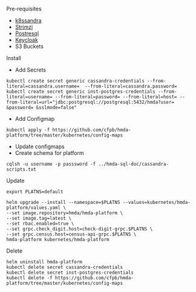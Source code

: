 Pre-requisites
- [k8ssandra](https://k8ssandra.io/)
- [Strimzi](https://strimzi.io/)
- [Postresql](https://github.com/bitnami/charts/tree/main/bitnami/postgresql)
- [Keycloak](https://github.com/bitnami/charts/tree/main/bitnami/keycloak)   
- S3 Buckets

Install
- Add Secrets
```
kubectl create secret generic cassandra-credentials --from-literal=cassandra.username=  --from-literal=cassandra.password=
kubectl create secret generic inst-postgres-credentials --from-literal=username= --from-literal=password= --from-literal=host= --from-literal=url="jdbc:postgresql://postgresql:5432/hmda?user= &password= &sslmode=false"
```
- Add Configmap
```
kubectl apply -f https://github.com/cfpb/hmda-platform/tree/master/kubernetes/config-maps
```
- Update configmaps  
- Create schema for platform
```
cqlsh -u username -p passsword -f ../hmda-sql-doc/cassandra-scripts.txt
```

Update
```
export PLATNS=default

helm upgrade --install --namespace=$PLATNS --values=kubernetes/hmda-platform/values.yaml \
--set image.repository=hmda/hmda-platform \
--set image.tag=latest \
--set rbac.enabled=true \
--set grpc.check_digit.host=check-digit-grpc.$PLATNS \
--set grpc.census.host=census-api-grpc.$PLATNS \
hmda-platform kubernetes/hmda-platform
```

Delete
```
helm uninstall hmda-platform
kubectl delete secret cassandra-credentials
kubectl delete secret inst-postgres-credentials
kubectl delete -f https://github.com/cfpb/hmda-platform/tree/master/kubernetes/config-maps
```
